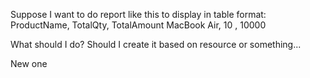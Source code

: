Suppose I want to do report like this to display in table format:
ProductName, TotalQty, TotalAmount
MacBook Air, 10     , 10000

What should I do? Should I create it based on resource or something...

New one
